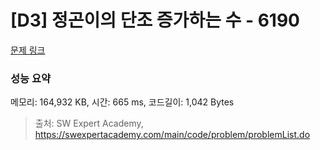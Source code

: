 # [D3] 정곤이의 단조 증가하는 수 - 6190 

[문제 링크](https://swexpertacademy.com/main/code/problem/problemDetail.do?contestProbId=AWcPjEuKAFgDFAU4) 

### 성능 요약

메모리: 164,932 KB, 시간: 665 ms, 코드길이: 1,042 Bytes



> 출처: SW Expert Academy, https://swexpertacademy.com/main/code/problem/problemList.do
